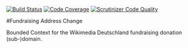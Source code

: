 [![Build Status](https://travis-ci.org/wmde/fundraising-address-change.svg?branch=master)](https://travis-ci.org/wmde/fundraising-address-change)
[![Code Coverage](https://scrutinizer-ci.com/g/wmde/fundraising-address-change/badges/coverage.png?b=master)](https://scrutinizer-ci.com/g/wmde/fundraising-address-change/?branch=master)
[![Scrutinizer Code Quality](https://scrutinizer-ci.com/g/wmde/fundraising-address-change/badges/quality-score.png?b=master)](https://scrutinizer-ci.com/g/wmde/fundraising-address-change/?branch=master)

#Fundraising Address Change

Bounded Context for the Wikimedia Deutschland fundraising donation (sub-)domain. 